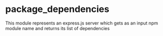 # package_dependencies
This module represents an express.js server which gets as an input npm module name and returns its list of dependencies
